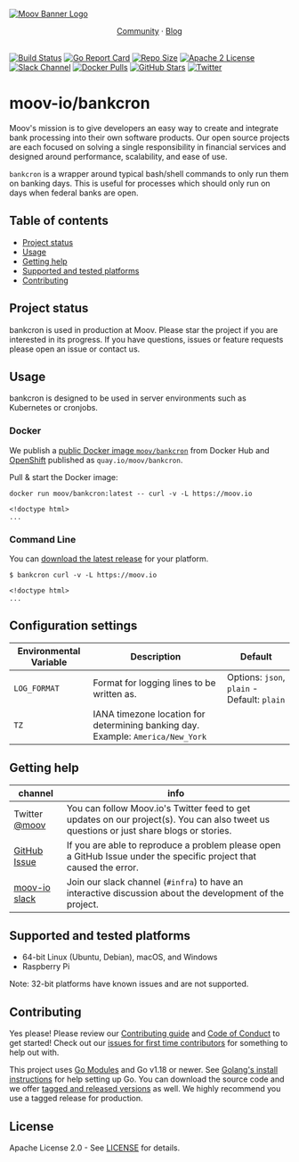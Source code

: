 [![Moov Banner Logo](https://user-images.githubusercontent.com/20115216/104214617-885b3c80-53ec-11eb-8ce0-9fc745fb5bfc.png)](https://github.com/moov-io)

<p align="center">
  <a href="https://slack.moov.io/">Community</a>
  ·
  <a href="https://moov.io/blog/">Blog</a>
  <br>
  <br>
</p>

[![Build Status](https://github.com/moov-io/bankcron/workflows/Go/badge.svg)](https://github.com/moov-io/bankcron/actions)
[![Go Report Card](https://goreportcard.com/badge/github.com/moov-io/bankcron)](https://goreportcard.com/report/github.com/moov-io/bankcron)
[![Repo Size](https://img.shields.io/github/languages/code-size/moov-io/bankcron?label=project%20size)](https://github.com/moov-io/bankcron)
[![Apache 2 License](https://img.shields.io/badge/license-Apache2-blue.svg)](https://raw.githubusercontent.com/moov-io/bankcron/master/LICENSE)
[![Slack Channel](https://slack.moov.io/badge.svg?bg=e01563&fgColor=fffff)](https://slack.moov.io/)
[![Docker Pulls](https://img.shields.io/docker/pulls/moov/bankcron)](https://hub.docker.com/r/moov/bankcron)
[![GitHub Stars](https://img.shields.io/github/stars/moov-io/bankcron)](https://github.com/moov-io/bankcron)
[![Twitter](https://img.shields.io/twitter/follow/moov?style=social)](https://twitter.com/moov?lang=en)

# moov-io/bankcron
Moov's mission is to give developers an easy way to create and integrate bank processing into their own software products. Our open source projects are each focused on solving a single responsibility in financial services and designed around performance, scalability, and ease of use.

`bankcron` is a wrapper around typical bash/shell commands to only run them on banking days. This is useful for processes which should only run on days when federal banks are open.

## Table of contents

- [Project status](#project-status)
- [Usage](#usage)
- [Getting help](#getting-help)
- [Supported and tested platforms](#supported-and-tested-platforms)
- [Contributing](#contributing)

## Project status

bankcron is used in production at Moov. Please star the project if you are interested in its progress. If you have questions, issues or feature requests please open an issue or contact us.

## Usage

bankcron is designed to be used in server environments such as Kubernetes or cronjobs.

### Docker

We publish a [public Docker image `moov/bankcron`](https://hub.docker.com/r/moov/bankcron/) from Docker Hub and [OpenShift](https://quay.io/repository/moov/bankcron?tab=tags) published as `quay.io/moov/bankcron`.

Pull & start the Docker image:
```
docker run moov/bankcron:latest -- curl -v -L https://moov.io

<!doctype html>
...
```

### Command Line

You can [download the latest release](https://github.com/moov-io/bankcron/releases) for your platform.

```
$ bankcron curl -v -L https://moov.io

<!doctype html>
...
```

## Configuration settings

| Environmental Variable | Description | Default |
|-----|-----|-----|
| `LOG_FORMAT` | Format for logging lines to be written as. | Options: `json`, `plain` - Default: `plain` |
| `TZ` | IANA timezone location for determining banking day. Example: `America/New_York` |

## Getting help

 channel | info
 ------- | -------
Twitter [@moov](https://twitter.com/moov)	| You can follow Moov.io's Twitter feed to get updates on our project(s). You can also tweet us questions or just share blogs or stories.
[GitHub Issue](https://github.com/moov-io/bankcron/issues/new) | If you are able to reproduce a problem please open a GitHub Issue under the specific project that caused the error.
[moov-io slack](https://slack.moov.io/) | Join our slack channel (`#infra`) to have an interactive discussion about the development of the project.

## Supported and tested platforms

- 64-bit Linux (Ubuntu, Debian), macOS, and Windows
- Raspberry Pi

Note: 32-bit platforms have known issues and are not supported.

## Contributing

Yes please! Please review our [Contributing guide](CONTRIBUTING.md) and [Code of Conduct](CODE_OF_CONDUCT.md) to get started! Check out our [issues for first time contributors](https://github.com/moov-io/bankcron/contribute) for something to help out with.

This project uses [Go Modules](https://go.dev/blog/using-go-modules) and Go v1.18 or newer. See [Golang's install instructions](https://golang.org/doc/install) for help setting up Go. You can download the source code and we offer [tagged and released versions](https://github.com/moov-io/bankcron/releases/latest) as well. We highly recommend you use a tagged release for production.

## License

Apache License 2.0 - See [LICENSE](LICENSE) for details.
